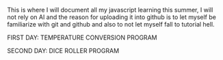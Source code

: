 This is where I will document all my javascript learning this summer, I will not rely on AI and the reason for uploading it into github is to let myself be familiarize with git and github and also to not let myself fall to tutorial hell. 

FIRST DAY: TEMPERATURE CONVERSION PROGRAM

SECOND DAY: DICE ROLLER PROGRAM

